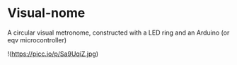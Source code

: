 # Visual-nome
A circular visual metronome, constructed with a LED ring and an Arduino (or eqv microcontroller)

!(https://picc.io/p/Sa9UqiZ.jpg)
